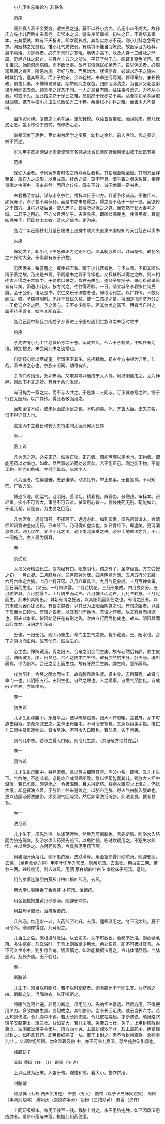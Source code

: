 <!-- { "loadSidebar": true } -->


　　小儿卫生总微论方 宋 佚名

　　萧序

　　唐孙真人着千金要方。谓生民之道。莫不以养小为大。若无小卒不成大。故孙氏方先小儿而后丈夫耆老。实崇本之义。譬夫良苗嘉植。初生之日。不克培其根本。去其蝥贼。鲜有不夭折者。即幸而长成。其华实亦必不茂。则小儿科之急需讲求。洵医林之先务也。惟小儿气质微弱。有病每不能自为陈说。故医家目为哑科。最不易治。习是科者。必先于天时之寒暖。地势之高下、以及人身十二经脉之环周。奇经八脉之起止。三百六十五穴之部位。平日了然于心。临证复察色听声。反复推求。始能洞悉病情。而不致偾事。故尚书谓保民如保赤子。良以保民者。必周知民间之疾苦。所恶勿施。所好与聚。而民始治。犹保赤者。必诚求赤子之隐曲。时其饥饱。适其寒温。而赤子始安。余以辁材。奉命巡阅两湖。督理军务。兼长民政。夙夜只惧。不惮博访诹谘。期举闾阎之疾苦。扫除而廓清之。为吾乡父老昆弟谋乐利而策安全。顾箕毕之好恶不同。一人之耳目有限。往往事与愿违。力不从心者。时或不免。至此始恧然于保民之难。愈憬然于保赤之不易。适吾宗北承孝廉倦游回鄂。携有手校小儿卫生总微论方二十卷。余素稔小儿科之难。而善本尤不易得。

　　因捐资付梓。复商之北承孝廉。重加雠校。以免鲁鱼帝虎。贻误将来。庶几保民之愿。虽未尽偿于目前。而保赤之心。

　　尚幸流传于后世。至此书为医学之宝笈。幼科之金针。前人序论。言之綦详。兹不赘述。

　　岁次甲子首夏两湖巡阅使督理军务兼湖北省长黄冈萧耀南衡山叙于武昌节署

　　范序

　　保幼大全者。予同寅朱君时佐之所以寿世者也。其论理至精至密。其制方至详至备。盖自人之成形。以至成童。纤悉之证。莫不毕具。惜乎着之者失名耳。相传谓得之古冢中。虽未必然。而用之疗疾。靡有不效。诚天地间一奇书也。

　　朱君携至宣城。谋与李令宗仁。绣梓以传于四方。且请予序诸首。予惟传曰。如保赤子。赤子甚不易保也。而是书亦未易得之。得之者不私于一家一邑。而欲传之于四方。且将以及后世。使凡赤子。皆得所以保之之道。而安然于长大寿考之域。二君子之用心。不亦公且溥矣乎。夫保赤子。即所以保民也。使保民者。真能如保赤子。而民有未安者。吾未之信也。是为序。

　　弘治二年己酉秋七月望日赐进士出身中顺大夫直隶宁国府知府天台范吉以贞书

　　朱序

　　保幼大全。即小儿卫生总微论方之别名也。以其制方着论。详审精密。故复名之曰保幼大全。予素颇有志于济物。

　　见医家书。每喜蓄之。挥使郑君和。精于小儿医者也。与予友善。予扣其所以精于医之故。乃出是书焉。予阅是书之异于寻常也。又扣其所以得之之故。则曰相传农人得之于古冢中。于是求以录之。郑君无难色。遂以全集授予、录而珍藏诸笥者有年矣。间遇小儿疾。按方试之。往往得奇验。一日。偕宣城令李君宗仁询民瘼。会于公所。语及是书。宗仁又乐于济物者也。即取而刊之。以广其传。不数月而成。噫。予窃禄明时。无补于吾民久矣。使一二孩提之童。得因是书而济万分之一于危迫仓卒之际。予之素心。宁不亦少慰乎。若其为术之高下。明者当自得之。盖不待予言者。姑序其所自云。

　　弘治己酉中秋旦京闱戊子乡贡进士宁国府通判世族济南朱臣时佐书

　　何序

　　余先君有小儿卫生总微论方二十卷。家藏甚久。今六十余载矣。不知作者为谁。博加搜访。未尝闻此书之流播也。

　　自婴孩初育以至成童。所谓保卫其生。总括精微。视古今方书极为详尽。仁哉。着书者之心也。宗族亲旧间。幼稚有疾。

　　余每口传指授。效如影响。又取其可以通用于大人者。增汤剂而用之。尤为神异。岂此书不言之妙。有待于余而发耶。

　　乌可掩为一家之实。而不与人共之。于是集二三同志。订正其誊写之舛。锓于行在太医局。以广其传。得此者敬而用之。

　　当知余言不缪。或未免画蛇添足之讥。不暇顾矣。吁。齐鲁大臣。史失其名。恨不得详其人也。

　　嘉定丙午立春日和安大夫特差判太医局何大任序

　　卷一

　　医工论

　　凡为医之道。必先正己。然后正物。正己者。谓能明理以尽术也。正物者。谓能用药以对病也。如此。然后事必济而功必着矣。若不能正己。则岂能正物，不能正物。则岂能愈疾。今冠于篇首。以劝学人。

　　凡为医者。性存温雅。志必谦恭。动须礼节。举止和柔。无自妄尊。不可矫饰。广收方论。

　　博通义理。明运气。晓阴阳。善诊切。精察视。辨真伪。分寒热。审标本。识轻重。疾小不可言大。事易不可云难。贫富用心皆一。贵贱使药无别。苟能如此。于道几希。反是者。为生灵之巨寇。

　　凡为医者。遇有请召。不择高下。远近必赴。如到其家。须先问曾请未。会请师即问曾进是何汤药。已未经下。乃可得知虚实也。如已曾经下。即虚矣。更可消息参详。则无误矣。又治小儿之法。必明南北禀受之殊。必察土地寒温之异。不可一同施治。古人最为慎耳。

　　卷一

　　禀受论

　　人禀父母精血化生。故内经有曰。阳施阴化。谓之有子。圣济经言。方其受授之初。一月血凝。二月胚胎兆。三月阳神为魂。四月阴灵为魄。五月五行分五脏。六月六律定六腑。七月七精开窍。八月八景具全。九月气足象成。十月百神集备。至日满而生也。（又云。一月如珠露。二月若桃花。三月形象成。四月男女分。五月腑脏具。六月筋骨全。七月魂生而动左。八月魄长而动右。九月三转身。十月足而生。此未知其所出。）其始有谓之妊者。以其阳始而阴任之也。有谓之胚者。以其未成为器而犹坯也。有谓之胞者。以其已为正阳而阴包之也。有谓之胎者。以食于母而为口颐也。有谓之娠者。以其有时而动也。有谓之怀者。以其有身而根据也。原夫此象者。皆阳始阴任在有形之先。次由五行而后化成也。故曰。阴阳具而五行立矣。且阴之所任者。

　　壬也。一阳壬兆。则人乃肇生。命门主生气之原。精所藏焉。壬、阳水也。合丁之阴火而生丙。故有命门。然后生心。

　　心主血。神所藏焉。丙之阳火。合辛之阴金而生庚。故有心然后有肺。肺主皮毛。魄所藏焉。庚、阳金也。合乙之阴木而生甲。故有肺然后生肝。肝主筋。魂所藏焉。甲为阳木。合己之阴土而生戊。故有肝然后生脾。脾生肉。意所藏焉。

　　戊为阳土。合癸之阴水而生壬。故有脾然后生肾。肾主骨。志所藏焉。故肾与命门一也。此阴阳五行。夫妇生化。自然之理也。人之赋禀。自受气至胎化。自成形至生养。亦皆由焉。

　　卷一

　　初生论

　　儿才生出母腹中。急当举之。便以绵絮包裹。抱大人怀温暖。虽暑月。亦不可遽去绵絮。须渐渐减去之。盖乍出母腹中。不可令冒寒也。又急以绵裹手指。揩拭儿口眼中及周遭秽血。皆令尽净。不可令入口眼也。若举迟。失于包裹。

　　则令儿中寒。若秽血得入口眼。则令儿生病。（其证候方论并在后）

　　卷一

　　回气论

　　儿才生出母腹中。哭声迟者。急以葱白细鞭其背。呼父小名。即啼。又儿才生下。气欲绝。不能啼者。必是难产或冒寒所致。急以绵絮包裹其儿。顿放大人怀中温暖。若已包裹。须更添之。令极温暖。且未得断脐。将胞衣置灰火上烧之。仍捻大纸。却盛蘸油点着。于脐带上往来遍燎之。以脐带连脐。得火气由脐入腹故也。更以热醋汤捋洗脐带。须臾则气回啼哭。然后如常洗浴断脐。此法甚良。救者甚多。

　　卷一

　　洗浴论

　　儿才生下。须先洗浴。以涤荡污秽。然后乃可断脐也。若先断脐。则浴水入脐而为脐疮等病。及浴水须入药预先煎下。以瓶贮顿。临时炊暖用之。不犯生水即佳。并以后浴之。亦用药煎汤。今具煎汤用药下项。

　　用猪胆汁汤浴儿。则不患疮癣。皮肤滑泽。用金银虎骨丹砂煎汤。则辟邪恶。去惊。（单用虎骨亦得）用李叶切半升煎汤。则解肌热。去温壮。用白芷二两。苦参三两。锉碎煎汤。则去诸风。用蒴 葱白胡麻叶白芷 本蛇床子煎汤。退热。

　　用苦参黄连猪胆白芨杉叶柏叶枫叶煎汤。去风。

　　用大麻仁零陵香丁香桑葚 本煎汤。治诸疮。

　　用金银桃奴雄黄丹砂煎汤。则辟邪除惊。

　　用益母草煎汤。治疥癣诸疮。

　　凡煎汤。每用水一斗。入药煎至七升。去滓。适寒温用之。冬不可太热。夏不可令冷。须调停得宜。乃可用之。

　　儿自生之后。须根据时洗浴。以去垢污。又不可数数。若都不洗浴。则皮皴毛落。多生疮疥。凡洗浴时。于背上则微微少用水。余处任意。即不可极淋其背。亦不可久坐水中。则引惊作病。切须慎之。如常能根据法用之。令儿体滑舒畅。血脉通流。及长少病。无不验也。

　　卷一

　　断脐论

　　儿生下。须当以时断脐。若不以时断脐者。则令脐汁不干而生寒。为脐风之由。断脐之法。当隔单衣。以牙咬断之。

　　将暖气连呵七遍。若用刀断之。须用剪刀。先纳怀中暖透。然后方用。不得便用冷刀。多致伤脐生病。宜切戒之。其断脐带。当令长至足趺。或云当长六寸。若太短则伤脏。令儿腹中不调。若太长则伤肌。令儿皮枯鳞起。才断脐讫。须用烙脐饼子安脐带上。烧三壮。炷如麦大。若儿未啼。灸至五七壮。灸了。上用封脐散封裹之。法须捶治帛子令柔软。用方四寸许。上置新绵浓半寸。及上置药末。适紧慢以封之。如不备其药。即用极细熟艾一块。置于上封之。但不令封帛紧急。急则令儿吐 。又须常切照顾。勿令湿着及襁 中。亦不可令儿尿湿。恐坐疮肿及引风也。

　　烙脐饼子

　　豆豉 黄蜡（各一分） 麝香（少许）

　　上以豆豉为细末。入麝研匀。熔蜡和剂。看大小。捻作饼用。

　　封脐散

　　雄鼠粪（七枚 两头尖者是） 干姜（枣大） 甑带（鸡子许三味同烧灰） 绵灰（半两别烧称） 绯帛灰（别烧称半分） 胡粉（三钱炒黄） 麝香（少许）

　　上同研极细末。每用半钱至一钱。敷脐上封之。永不患脐疮肿。如已因风湿患疮肿者。看脐带落与未落。根据此用药便瘥。

